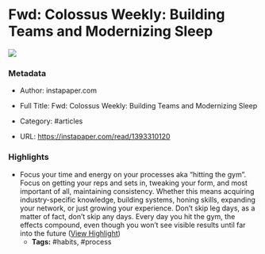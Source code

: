 # Fwd: Colossus Weekly: Building Teams and Modernizing Sleep

![](https://readwise-assets.s3.amazonaws.com/static/images/article0.00998d930354.png)

### Metadata

- Author: instapaper.com
- Full Title: Fwd: Colossus Weekly: Building Teams and Modernizing Sleep
- Category: #articles


- URL: https://instapaper.com/read/1393310120

### Highlights

- Focus your time and energy on your processes aka “hitting the gym”. Focus on getting your reps and sets in, tweaking your form, and most important of all, maintaining consistency. Whether this means acquiring industry-specific knowledge, building systems, honing skills, expanding your network, or just growing your experience. Don’t skip leg days, as a matter of fact, don’t skip any days. Every day you hit the gym, the effects compound, even though you won’t see visible results until far into the future ([View Highlight](https://instapaper.com/read/1393310120/15735103))
    - **Tags:** #habits, #process
